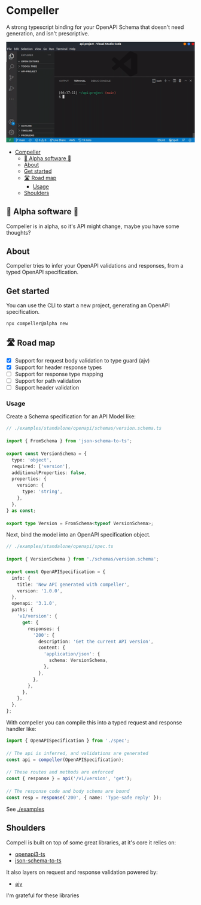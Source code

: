 # Compeller

A strong typescript binding for your OpenAPI Schema that doesn't need generation, and isn't prescriptive.

![how to get started with compeller](./assets/usage.gif)


- [Compeller](#compeller)
  - [🚨 Alpha software 🚨](#-alpha-software-)
  - [About](#about)
  - [Get started](#get-started)
  - [🛣️ Road map](#️-road-map)
    - [Usage](#usage)
  - [Shoulders](#shoulders)

## 🚨 Alpha software 🚨

Compeller is in alpha, so it's API might change, maybe you have some thoughts?

## About

Compeller tries to infer your OpenAPI validations and responses, from a typed OpenAPI specification.

## Get started

You can use the CLI to start a new project, generating an OpenAPI specification.

```bash
npx compeller@alpha new
```

## 🛣️ Road map

- [x] Support for request body validation to type guard (ajv)
- [x] Support for header response types
- [ ] Support for response type mapping
- [ ] Support for path validation
- [ ] Support header validation

### Usage

Create a Schema specification for an API Model like:

```ts
// ./examples/standalone/openapi/schemas/version.schema.ts

import { FromSchema } from 'json-schema-to-ts';

export const VersionSchema = {
  type: 'object',
  required: ['version'],
  additionalProperties: false,
  properties: {
    version: {
      type: 'string',
    },
  },
} as const;

export type Version = FromSchema<typeof VersionSchema>;

```

Next, bind the model into an OpenAPI specification object.

```ts
// ./examples/standalone/openapi/spec.ts

import { VersionSchema } from './schemas/version.schema';

export const OpenAPISpecification = {
  info: {
    title: 'New API generated with compeller',
    version: '1.0.0',
  },
  openapi: '3.1.0',
  paths: {
    'v1/version': {
      get: {
        responses: {
          '200': {
            description: 'Get the current API version',
            content: {
              'application/json': {
                schema: VersionSchema,
              },
            },
          },
        },
      },
    },
  },
};

```

With compeller you can compile this into a typed request and response handler like:

```ts
import { OpenAPISpecification } from './spec';

// The api is inferred, and validations are generated
const api = compeller(OpenAPISpecification);

// These routes and methods are enforced
const { response } = api('/v1/version', 'get');

// The response code and body schema are bound
const resp = response('200', { name: 'Type-safe reply' });
```

See [./examples](./examples)

## Shoulders

Compell is built on top of some great libraries, at it's core it relies on:

- [openapi3-ts](https://github.com/metadevpro/openapi3-ts)
- [json-schema-to-ts](https://github.com/ThomasAribart/json-schema-to-ts)

It also layers on request and response validation powered by:

- [ajv](https://github.com/ajv-validator/ajv)

I'm grateful for these libraries
